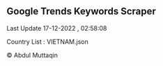 

## Google Trends Keywords Scraper 
 
Last Update 17-12-2022 , 02:58:08

Country List :
VIETNAM.json



© Abdul Muttaqin 
